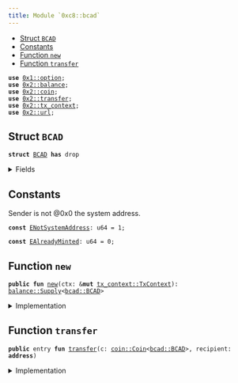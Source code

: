 ```yaml
---
title: Module `0xc8::bcad`
---
```




-  [Struct `BCAD`](#0xc8_bcad_BCAD)
-  [Constants](#@Constants_0)
-  [Function `new`](#0xc8_bcad_new)
-  [Function `transfer`](#0xc8_bcad_transfer)


<pre><code><b>use</b> <a href="../move-stdlib/option.md#0x1_option">0x1::option</a>;
<b>use</b> <a href="../sui-framework/balance.md#0x2_balance">0x2::balance</a>;
<b>use</b> <a href="../sui-framework/coin.md#0x2_coin">0x2::coin</a>;
<b>use</b> <a href="../sui-framework/transfer.md#0x2_transfer">0x2::transfer</a>;
<b>use</b> <a href="../sui-framework/tx_context.md#0x2_tx_context">0x2::tx_context</a>;
<b>use</b> <a href="../sui-framework/url.md#0x2_url">0x2::url</a>;
</code></pre>



<a name="0xc8_bcad_BCAD"></a>

## Struct `BCAD`



<pre><code><b>struct</b> <a href="../bfc-system/bcad.md#0xc8_bcad_BCAD">BCAD</a> <b>has</b> drop
</code></pre>



<details>
<summary>Fields</summary>


<dl>
<dt>
<code>dummy_field: bool</code>
</dt>
<dd>

</dd>
</dl>


</details>

<a name="@Constants_0"></a>

## Constants


<a name="0xc8_bcad_ENotSystemAddress"></a>

Sender is not @0x0 the system address.


<pre><code><b>const</b> <a href="../bfc-system/bcad.md#0xc8_bcad_ENotSystemAddress">ENotSystemAddress</a>: u64 = 1;
</code></pre>



<a name="0xc8_bcad_EAlreadyMinted"></a>



<pre><code><b>const</b> <a href="../bfc-system/bcad.md#0xc8_bcad_EAlreadyMinted">EAlreadyMinted</a>: u64 = 0;
</code></pre>



<a name="0xc8_bcad_new"></a>

## Function `new`



<pre><code><b>public</b> <b>fun</b> <a href="../bfc-system/bcad.md#0xc8_bcad_new">new</a>(ctx: &<b>mut</b> <a href="../sui-framework/tx_context.md#0x2_tx_context_TxContext">tx_context::TxContext</a>): <a href="../sui-framework/balance.md#0x2_balance_Supply">balance::Supply</a>&lt;<a href="../bfc-system/bcad.md#0xc8_bcad_BCAD">bcad::BCAD</a>&gt;
</code></pre>



<details>
<summary>Implementation</summary>


<pre><code><b>public</b> <b>fun</b> <a href="../bfc-system/bcad.md#0xc8_bcad_new">new</a>(ctx: &<b>mut</b> TxContext): Supply&lt;<a href="../bfc-system/bcad.md#0xc8_bcad_BCAD">BCAD</a>&gt; {
    <b>assert</b>!(<a href="../sui-framework/tx_context.md#0x2_tx_context_sender">tx_context::sender</a>(ctx) == @0x0, <a href="../bfc-system/bcad.md#0xc8_bcad_ENotSystemAddress">ENotSystemAddress</a>);
    <b>assert</b>!(<a href="../sui-framework/tx_context.md#0x2_tx_context_epoch">tx_context::epoch</a>(ctx) == 0, <a href="../bfc-system/bcad.md#0xc8_bcad_EAlreadyMinted">EAlreadyMinted</a>);
    <b>let</b> (cap, metadata) = <a href="../sui-framework/coin.md#0x2_coin_create_currency">coin::create_currency</a>(
        <a href="../bfc-system/bcad.md#0xc8_bcad_BCAD">BCAD</a> {},
        9,
        b"<a href="../bfc-system/bcad.md#0xc8_bcad_BCAD">BCAD</a>",
        b"Benfen CAD",
        b"",
        <a href="../move-stdlib/option.md#0x1_option_none">option::none</a>(),
        ctx
    );
    <a href="../sui-framework/transfer.md#0x2_transfer_public_freeze_object">transfer::public_freeze_object</a>(metadata);
    <a href="../sui-framework/coin.md#0x2_coin_treasury_into_supply">coin::treasury_into_supply</a>(cap)
}
</code></pre>



</details>

<a name="0xc8_bcad_transfer"></a>

## Function `transfer`



<pre><code><b>public</b> entry <b>fun</b> <a href="../sui-framework/transfer.md#0x2_transfer">transfer</a>(c: <a href="../sui-framework/coin.md#0x2_coin_Coin">coin::Coin</a>&lt;<a href="../bfc-system/bcad.md#0xc8_bcad_BCAD">bcad::BCAD</a>&gt;, recipient: <b>address</b>)
</code></pre>



<details>
<summary>Implementation</summary>


<pre><code><b>public</b> entry <b>fun</b> <a href="../sui-framework/transfer.md#0x2_transfer">transfer</a>(c: <a href="../sui-framework/coin.md#0x2_coin_Coin">coin::Coin</a>&lt;<a href="../bfc-system/bcad.md#0xc8_bcad_BCAD">BCAD</a>&gt;, recipient: <b>address</b>) {
    <a href="../sui-framework/transfer.md#0x2_transfer_public_transfer">transfer::public_transfer</a>(c, recipient)
}
</code></pre>



</details>
